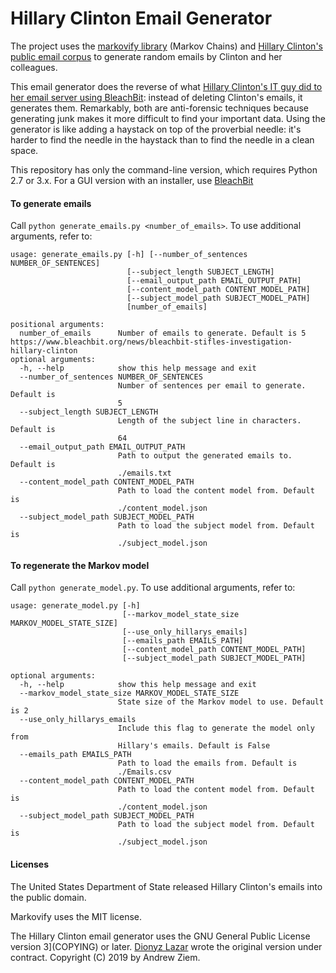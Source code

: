 # Hillary Clinton Email Generator

The project uses the [markovify library](https://github.com/jsvine/markovify) (Markov Chains) and [Hillary Clinton's public email corpus](https://kaggle.com/kaggle/hillary-clinton-emails) to generate random emails by Clinton and her colleagues.

This email generator does the reverse of what [Hillary Clinton's IT guy did to her email server using BleachBit](https://www.bleachbit.org/news/bleachbit-stifles-investigation-hillary-clinton): instead of deleting Clinton's emails, it generates them. Remarkably, both are anti-forensic techniques because generating junk makes it more difficult to find your important data. Using the generator is like adding a haystack on top of the proverbial needle: it's harder to find the needle in the haystack than to find the needle in a clean space.

This repository has only the command-line version, which requires Python 2.7 or 3.x. For a GUI version with an installer, use [BleachBit](https://www.bleachbit.org)

#### To generate emails
Call `python generate_emails.py <number_of_emails>`. To use additional arguments, refer to:
```
usage: generate_emails.py [-h] [--number_of_sentences NUMBER_OF_SENTENCES]
                          [--subject_length SUBJECT_LENGTH]
                          [--email_output_path EMAIL_OUTPUT_PATH]
                          [--content_model_path CONTENT_MODEL_PATH]
                          [--subject_model_path SUBJECT_MODEL_PATH]
                          [number_of_emails]

positional arguments:
  number_of_emails      Number of emails to generate. Default is 5
https://www.bleachbit.org/news/bleachbit-stifles-investigation-hillary-clinton
optional arguments:
  -h, --help            show this help message and exit
  --number_of_sentences NUMBER_OF_SENTENCES
                        Number of sentences per email to generate. Default is
                        5
  --subject_length SUBJECT_LENGTH
                        Length of the subject line in characters. Default is
                        64
  --email_output_path EMAIL_OUTPUT_PATH
                        Path to output the generated emails to. Default is
                        ./emails.txt
  --content_model_path CONTENT_MODEL_PATH
                        Path to load the content model from. Default is
                        ./content_model.json
  --subject_model_path SUBJECT_MODEL_PATH
                        Path to load the subject model from. Default is
                        ./subject_model.json
```

#### To regenerate the Markov model
Call `python generate_model.py`. To use additional arguments, refer to:
```
usage: generate_model.py [-h]
                         [--markov_model_state_size MARKOV_MODEL_STATE_SIZE]
                         [--use_only_hillarys_emails]
                         [--emails_path EMAILS_PATH]
                         [--content_model_path CONTENT_MODEL_PATH]
                         [--subject_model_path SUBJECT_MODEL_PATH]

optional arguments:
  -h, --help            show this help message and exit
  --markov_model_state_size MARKOV_MODEL_STATE_SIZE
                        State size of the Markov model to use. Default is 2
  --use_only_hillarys_emails
                        Include this flag to generate the model only from
                        Hillary's emails. Default is False
  --emails_path EMAILS_PATH
                        Path to load the emails from. Default is
                        ./Emails.csv
  --content_model_path CONTENT_MODEL_PATH
                        Path to load the content model from. Default is
                        ./content_model.json
  --subject_model_path SUBJECT_MODEL_PATH
                        Path to load the subject model from. Default is
                        ./subject_model.json
```


#### Licenses

The United States Department of State released Hillary Clinton's emails into the public domain.

Markovify uses the MIT license.

The Hillary Clinton email generator uses the GNU General Public License version 3](COPYING) or later.
[Dionyz Lazar](https://dionysio.com/) wrote the original version under contract.
Copyright (C) 2019 by Andrew Ziem.
